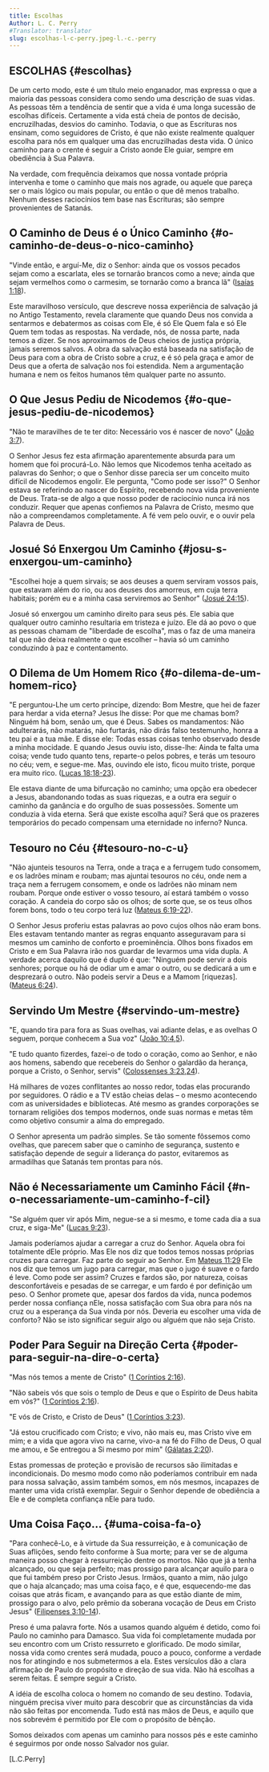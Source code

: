 ```yaml
---
title: Escolhas
Author: L. C. Perry
#Translator: translator
slug: escolhas-l-c-perry.jpeg-l.-c.-perry
---
```


## ESCOLHAS {#escolhas}

De um certo modo, este é um título meio enganador, mas expressa o que a maioria das pessoas considera como sendo uma descrição de suas vidas. As pessoas têm a tendência de sentir que a vida é uma longa sucessão de escolhas difíceis. Certamente a vida está cheia de pontos de decisão, encruzilhadas, desvios do caminho. Todavia, o que as Escrituras nos ensinam, como seguidores de Cristo, é que não existe realmente qualquer escolha para nós em qualquer uma das encruzilhadas desta vida. O único caminho para o crente é seguir a Cristo aonde Ele guiar, sempre em obediência à Sua Palavra.

Na verdade, com frequência deixamos que nossa vontade própria intervenha e tome o caminho que mais nos agrade, ou aquele que pareça ser o mais lógico ou mais popular, ou então o que dê menos trabalho. Nenhum desses raciocínios tem base nas Escrituras; são sempre provenientes de Satanás.

## O Caminho de Deus é o Único Caminho {#o-caminho-de-deus-o-nico-caminho}

&quot;Vinde então, e arguí-Me, diz o Senhor: ainda que os vossos pecados sejam como a escarlata, eles se tornarão brancos como a neve; ainda que sejam vermelhos como o carmesim, se tornarão como a branca lã&quot; ([Isaías 1:18](http://mysword.info/b?r=Isa_1:18)).

Este maravilhoso versículo, que descreve nossa experiência de salvação já no Antigo Testamento, revela claramente que quando Deus nos convida a sentarmos e debatermos as coisas com Ele, é só Ele Quem fala e só Ele Quem tem todas as respostas. Na verdade, nós, de nossa parte, nada temos a dizer. Se nos aproximamos de Deus cheios de justiça própria, jamais seremos salvos. A obra da salvação está baseada na satisfação de Deus para com a obra de Cristo sobre a cruz, e é só pela graça e amor de Deus que a oferta de salvação nos foi estendida. Nem a argumentação humana e nem os feitos humanos têm qualquer parte no assunto.

## O Que Jesus Pediu de Nicodemos {#o-que-jesus-pediu-de-nicodemos}

&quot;Não te maravilhes de te ter dito: Necessário vos é nascer de novo&quot; ([João 3:7](http://mysword.info/b?r=Joh_3:7)).

O Senhor Jesus fez esta afirmação aparentemente absurda para um homem que foi procurá-Lo. Não lemos que Nicodemos tenha aceitado as palavras do Senhor; o que o Senhor disse parecia ser um conceito muito difícil de Nicodemos engolir. Ele pergunta, &quot;Como pode ser isso?&quot; O Senhor estava se referindo ao nascer do Espírito, recebendo nova vida proveniente de Deus. Trata-se de algo a que nosso poder de raciocínio nunca irá nos conduzir. Requer que apenas confiemos na Palavra de Cristo, mesmo que não a compreendamos completamente. A fé vem pelo ouvir, e o ouvir pela Palavra de Deus.

## Josué Só Enxergou Um Caminho {#josu-s-enxergou-um-caminho}

&quot;Escolhei hoje a quem sirvais; se aos deuses a quem serviram vossos pais, que estavam além do rio, ou aos deuses dos amorreus, em cuja terra habitais; porém eu e a minha casa serviremos ao Senhor&quot; ([Josué 24:15](http://mysword.info/b?r=Jos_24:15)).

Josué só enxergou um caminho direito para seus pés. Ele sabia que qualquer outro caminho resultaria em tristeza e juízo. Ele dá ao povo o que as pessoas chamam de &quot;liberdade de escolha&quot;, mas o faz de uma maneira tal que não deixa realmente o que escolher – havia só um caminho conduzindo à paz e contentamento.

## O Dilema de Um Homem Rico {#o-dilema-de-um-homem-rico}

&quot;E perguntou-Lhe um certo príncipe, dizendo: Bom Mestre, que hei de fazer para herdar a vida eterna? Jesus lhe disse: Por que me chamas bom? Ninguém há bom, senão um, que é Deus. Sabes os mandamentos: Não adulterarás, não matarás, não furtarás, não dirás falso testemunho, honra a teu pai e a tua mãe. E disse ele: Todas essas coisas tenho observado desde a minha mocidade. E quando Jesus ouviu isto, disse-lhe: Ainda te falta uma coisa; vende tudo quanto tens, reparte-o pelos pobres, e terás um tesouro no céu; vem, e segue-me. Mas, ouvindo ele isto, ficou muito triste, porque era muito rico. ([Lucas 18:18-23](http://mysword.info/b?r=Luk_18:18-23)).

Ele estava diante de uma bifurcação no caminho; uma opção era obedecer a Jesus, abandonando todas as suas riquezas, e a outra era seguir o caminho da ganância e do orgulho de suas possessões. Somente um conduzia à vida eterna. Será que existe escolha aqui? Será que os prazeres temporários do pecado compensam uma eternidade no inferno? Nunca.

## Tesouro no Céu {#tesouro-no-c-u}

&quot;Não ajunteis tesouros na Terra, onde a traça e a ferrugem tudo consomem, e os ladrões minam e roubam; mas ajuntai tesouros no céu, onde nem a traça nem a ferrugem consomem, e onde os ladrões não minam nem roubam. Porque onde estiver o vosso tesouro, aí estará também o vosso coração. A candeia do corpo são os olhos; de sorte que, se os teus olhos forem bons, todo o teu corpo terá luz ([Mateus 6:19-22](http://mysword.info/b?r=Mat_6:19-22)).

O Senhor Jesus proferiu estas palavras ao povo cujos olhos não eram bons. Eles estavam tentando manter as regras enquanto asseguravam para si mesmos um caminho de conforto e proeminência. Olhos bons fixados em Cristo e em Sua Palavra irão nos guardar de levarmos uma vida dupla. A verdade acerca daquilo que é duplo é que: &quot;Ninguém pode servir a dois senhores; porque ou há de odiar um e amar o outro, ou se dedicará a um e desprezará o outro. Não podeis servir a Deus e a Mamom [riquezas]. ([Mateus 6:24](http://mysword.info/b?r=Mat_6:24)).

## Servindo Um Mestre {#servindo-um-mestre}

&quot;E, quando tira para fora as Suas ovelhas, vai adiante delas, e as ovelhas O seguem, porque conhecem a Sua voz&quot; ([João 10:4,5](http://mysword.info/b?r=Joh_10:4,5)).

&quot;E tudo quanto fizerdes, fazei-o de todo o coração, como ao Senhor, e não aos homens, sabendo que recebereis do Senhor o galardão da herança, porque a Cristo, o Senhor, servis&quot; ([Colossenses 3:23,24](http://mysword.info/b?r=col_3:23,24)).

Há milhares de vozes conflitantes ao nosso redor, todas elas procurando por seguidores. O rádio e a TV estão cheias delas – o mesmo acontecendo com as universidades e bibliotecas. Até mesmo as grandes corporações se tornaram religiões dos tempos modernos, onde suas normas e metas têm como objetivo consumir a alma do empregado.

O Senhor apresenta um padrão simples. Se tão somente fôssemos como ovelhas, que parecem saber que o caminho de segurança, sustento e satisfação depende de seguir a liderança do pastor, evitaremos as armadilhas que Satanás tem prontas para nós.

## Não é Necessariamente um Caminho Fácil {#n-o-necessariamente-um-caminho-f-cil}

&quot;Se alguém quer vir após Mim, negue-se a si mesmo, e tome cada dia a sua cruz, e siga-Me&quot; ([Lucas 9:23](http://mysword.info/b?r=Luk_9:23)).

Jamais poderíamos ajudar a carregar a cruz do Senhor. Aquela obra foi totalmente dEle próprio. Mas Ele nos diz que todos temos nossas próprias cruzes para carregar. Faz parte do seguir ao Senhor. Em [Mateus 11:29](http://mysword.info/b?r=Mat_11:29) Ele nos diz que temos um jugo para carregar, mas que o jugo é suave e o fardo é leve. Como pode ser assim? Cruzes e fardos são, por natureza, coisas desconfortáveis e pesadas de se carregar, e um fardo é por definição um peso. O Senhor promete que, apesar dos fardos da vida, nunca podemos perder nossa confiança nEle, nossa satisfação com Sua obra para nós na cruz ou a esperança da Sua vinda por nós. Deveria eu escolher uma vida de conforto? Não se isto significar seguir algo ou alguém que não seja Cristo.

## Poder Para Seguir na Direção Certa {#poder-para-seguir-na-dire-o-certa}

&quot;Mas nós temos a mente de Cristo&quot; ([1 Coríntios 2:16](http://mysword.info/b?r=1Co_2:16)).

&quot;Não sabeis vós que sois o templo de Deus e que o Espírito de Deus habita em vós?&quot; ([1 Coríntios 2:16](http://mysword.info/b?r=1Co_2:16)).

&quot;E vós de Cristo, e Cristo de Deus&quot; ([1 Coríntios 3:23](http://mysword.info/b?r=1Co_3:23)).

&quot;Já estou crucificado com Cristo; e vivo, não mais eu, mas Cristo vive em mim; e a vida que agora vivo na carne, vivo-a na fé do Filho de Deus, O qual me amou, e Se entregou a Si mesmo por mim&quot; ([Gálatas 2:20](http://mysword.info/b?r=Gal_2:20)).

Estas promessas de proteção e provisão de recursos são ilimitadas e incondicionais. Do mesmo modo como não poderíamos contribuir em nada para nossa salvação, assim também somos, em nós mesmos, incapazes de manter uma vida cristã exemplar. Seguir o Senhor depende de obediência a Ele e de completa confiança nEle para tudo.

## Uma Coisa Faço... {#uma-coisa-fa-o}

&quot;Para conhecê-Lo, e à virtude da Sua ressurreição, e à comunicação de Suas aflições, sendo feito conforme à Sua morte; para ver se de alguma maneira posso chegar à ressurreição dentre os mortos. Não que já a tenha alcançado, ou que seja perfeito; mas prossigo para alcançar aquilo para o que fui também preso por Cristo Jesus. Irmãos, quanto a mim, não julgo que o haja alcançado; mas uma coisa faço, e é que, esquecendo-me das coisas que atrás ficam, e avançando para as que estão diante de mim, prossigo para o alvo, pelo prêmio da soberana vocação de Deus em Cristo Jesus&quot; ([Filipenses 3:10-14](http://mysword.info/b?r=Php_3:10-14)).

Preso é uma palavra forte. Nós a usamos quando alguém é detido, como foi Paulo no caminho para Damasco. Sua vida foi completamente mudada por seu encontro com um Cristo ressurreto e glorificado. De modo similar, nossa vida como crentes será mudada, pouco a pouco, conforme a verdade nos for atingindo e nos submetermos a ela. Estes versículos dão a clara afirmação de Paulo do propósito e direção de sua vida. Não há escolhas a serem feitas. É sempre seguir a Cristo.

A idéia de escolha coloca o homem no comando de seu destino. Todavia, ninguém precisa viver muito para descobrir que as circunstâncias da vida não são feitas por encomenda. Tudo está nas mãos de Deus, e aquilo que nos sobrevém é permitido por Ele com o propósito de bênção.

Somos deixados com apenas um caminho para nossos pés e este caminho é seguirmos por onde nosso Salvador nos guiar.

[L.C.Perry]